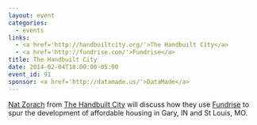 ```yaml
---
layout: event
categories: 
  - events
links:
  - <a href='http://handbuiltcity.org/'>The Handbuilt City</a>
  - <a href='http://fundrise.com/'>Fundrise</a>
title: The Handbuilt City
date: 2014-02-04T18:00:00-05:00
event_id: 91
sponsor: <a href='http://datamade.us/'>DataMade</a>
---
```


<p><a href='https://twitter.com/nzorach'>Nat Zorach</a> from <a href='http://handbuiltcity.org/'>The Handbuilt City</a> will discuss how they use <a href='https://fundrise.com/'>Fundrise</a> to spur the development of affordable housing in Gary, IN and St Louis, MO.</p>
